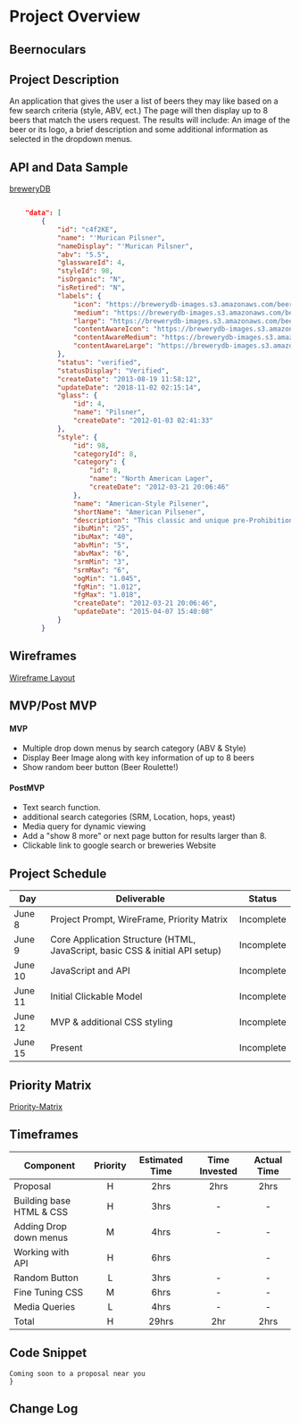 # Project Overview

## Beernoculars

## Project Description

An application that gives the user a list of beers they may like based on a few search criteria (style, ABV, ect.) The page will then display up to 8 beers that match the users request. The results will include: An image of the beer or its logo, a brief description and some additional information as selected in the dropdown menus. 

## API and Data Sample

[breweryDB](http://api.brewerydb.com/v2)

```json

    "data": [
        {
            "id": "c4f2KE",
            "name": "'Murican Pilsner",
            "nameDisplay": "'Murican Pilsner",
            "abv": "5.5",
            "glasswareId": 4,
            "styleId": 98,
            "isOrganic": "N",
            "isRetired": "N",
            "labels": {
                "icon": "https://brewerydb-images.s3.amazonaws.com/beer/c4f2KE/upload_jjKJ7g-icon.png",
                "medium": "https://brewerydb-images.s3.amazonaws.com/beer/c4f2KE/upload_jjKJ7g-medium.png",
                "large": "https://brewerydb-images.s3.amazonaws.com/beer/c4f2KE/upload_jjKJ7g-large.png",
                "contentAwareIcon": "https://brewerydb-images.s3.amazonaws.com/beer/c4f2KE/upload_jjKJ7g-contentAwareIcon.png",
                "contentAwareMedium": "https://brewerydb-images.s3.amazonaws.com/beer/c4f2KE/upload_jjKJ7g-contentAwareMedium.png",
                "contentAwareLarge": "https://brewerydb-images.s3.amazonaws.com/beer/c4f2KE/upload_jjKJ7g-contentAwareLarge.png"
            },
            "status": "verified",
            "statusDisplay": "Verified",
            "createDate": "2013-08-19 11:58:12",
            "updateDate": "2018-11-02 02:15:14",
            "glass": {
                "id": 4,
                "name": "Pilsner",
                "createDate": "2012-01-03 02:41:33"
            },
            "style": {
                "id": 98,
                "categoryId": 8,
                "category": {
                    "id": 8,
                    "name": "North American Lager",
                    "createDate": "2012-03-21 20:06:46"
                },
                "name": "American-Style Pilsener",
                "shortName": "American Pilsener",
                "description": "This classic and unique pre-Prohibition American-style Pilsener is straw to deep gold in color. Hop bitterness, flavor and aroma are medium to high, and use of noble-type hops for flavor and aroma is preferred. Up to 25 percent corn and/or rice in the grist should be used. Malt flavor and aroma are medium. This is a light-medium to medium-bodied beer. Sweet corn-like dimethylsulfide (DMS), fruity esters and American hop-derived citrus flavors or aromas should not be perceived. Diacetyl is not acceptable. There should be no chill haze. Competition organizers may wish to subcategorize this style into rice and corn subcategories.",
                "ibuMin": "25",
                "ibuMax": "40",
                "abvMin": "5",
                "abvMax": "6",
                "srmMin": "3",
                "srmMax": "6",
                "ogMin": "1.045",
                "fgMin": "1.012",
                "fgMax": "1.018",
                "createDate": "2012-03-21 20:06:46",
                "updateDate": "2015-04-07 15:40:08"
            }
        }
```

## Wireframes

[Wireframe Layout](https://wireframe.cc/pro/pp/54f2e6a19349492)

## MVP/Post MVP

#### MVP 

- Multiple drop down menus by search category (ABV & Style)
- Display Beer Image along with key information of up to 8 beers
- Show random beer button (Beer Roulette!)

#### PostMVP  

- Text search function. 
- additional search categories (SRM, Location, hops, yeast)
- Media query for dynamic viewing
- Add a "show 8 more" or next page button for results larger than 8.
- Clickable link to google search or breweries Website

## Project Schedule

|  Day | Deliverable | Status
|---|---| ---|
|June 8| Project Prompt, WireFrame, Priority Matrix | Incomplete
|June 9| Core Application Structure (HTML, JavaScript, basic CSS & initial API setup)| Incomplete
|June 10| JavaScript and API  | Incomplete
|June 11| Initial Clickable Model  | Incomplete
|June 12| MVP & additional CSS styling | Incomplete
|June 15| Present | Incomplete

## Priority Matrix

[Priority-Matrix](https://app.conceptboard.com/board/aueq-65r2-izir-3ftc-qfpt)

## Timeframes


| Component | Priority | Estimated Time | Time Invested | Actual Time |
| --- | :---: |  :---: | :---: | :---: |
| Proposal | H | 2hrs | 2hrs | 2hrs | 2hrs |
| Building base HTML & CSS | H | 3hrs | - | - |
| Adding Drop down menus | M | 4hrs| - | - |
| Working with API | H | 6hrs| | - | - |
| Random Button | L | 3hrs | - | - |
| Fine Tuning CSS | M | 6hrs | - | - |
| Media Queries | L | 4hrs | - | -|
| Total | H | 29hrs| 2hr | 2hrs |

## Code Snippet

```
Coming soon to a proposal near you
}
```

## Change Log


